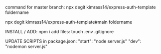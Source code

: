 command for master branch:
npx degit kimrass14/express-auth-template foldername

npx degit kimrass14/express-auth-template#main foldername

INSTALL / ADD:
npm i
add files: touch .env .gitignore

UPDATE SCRIPTS in package.json:
"start": "node server.js"
"dev": "nodemon server.js"


